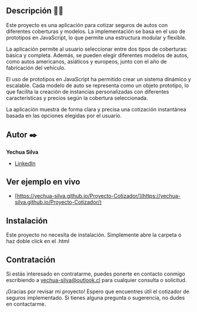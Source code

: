 ## Descripción  🚗💼

Este proyecto es una aplicación para cotizar seguros de autos con diferentes coberturas y modelos. La implementación se basa en el uso de prototipos en JavaScript, lo que permite una estructura modular y flexible.

La aplicación permite al usuario seleccionar entre dos tipos de coberturas: básica y completa. Además, se pueden elegir diferentes modelos de autos, como autos americanos, asiáticos y europeos, junto con el año de fabricación del vehículo.

El uso de prototipos en JavaScript ha permitido crear un sistema dinámico y escalable. Cada modelo de auto se representa como un objeto prototipo, lo que facilita la creación de instancias personalizadas con diferentes características y precios según la cobertura seleccionada.

La aplicación muestra de forma clara y precisa una cotización instantánea basada en las opciones elegidas por el usuario.

## Autor ✒️
**Yechua Silva**

* [LinkedIn](https://www.linkedin.com/in/yechua-silva/)

## Ver ejemplo en vivo 
- [https://yechua-silva.github.io/Proyecto-Cotizador/](https://yechua-silva.github.io/Proyecto-Cotizador/)

## Instalación 
Este proyecto no necesita de instalación. Simplemente abre la carpeta o haz doble click en el .html
  
## Contratación
Si estás interesado en contratarme, puedes ponerte en contacto conmigo escribiendo a yechua-silva@outlook.cl para cualquier consulta o solicitud.

¡Gracias por revisar mi proyecto! Espero que encuentres útil el cotizador de seguros implementado. Si tienes alguna pregunta o sugerencia, no dudes en contactarme.

